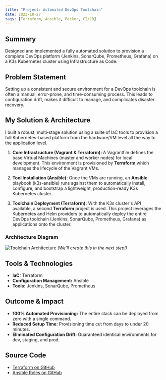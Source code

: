 ```yaml
---
title: "Project: Automated DevOps Toolchain"
date: 2023-10-27
tags: [Terraform, Ansible, Packer, CI/CD]
---
```


## Summary
Designed and implemented a fully automated solution to provision a complete DevOps platform (Jenkins, SonarQube, Prometheus, Grafana) on a K3s Kubernetes cluster using Infrastructure as Code.

## Problem Statement
Setting up a consistent and secure environment for a DevOps toolchain is often a manual, error-prone, and time-consuming process. This leads to configuration drift, makes it difficult to manage, and complicates disaster recovery.

## My Solution & Architecture
I built a robust, multi-stage solution using a suite of IaC tools to provision a full Kubernetes-based platform from the hardware/VM level all the way to the application level.

1.  **Core Infrastructure (Vagrant & Terraform):** A Vagrantfile defines the base Virtual Machines (master and worker nodes) for local development. This environment is provisioned by **Terraform**,which manages the lifecycle of the Vagrant VMs.
2.  **Tool Installation (Ansible):** Once the VMs are running, an **Ansible** playbook (k3s-ansible) runs against them to automatically install, configure, and bootstrap a lightweight, production-ready K3s Kubernetes cluster.

3.  **Toolchain Deployment (Terraform):** With the K3s cluster's API available, a second **Terraform** project is used. This project leverages the Kubernetes and Helm providers to automatically deploy the entire DevOps toolchain (Jenkins, SonarQube, Prometheus, Grafana) as applications onto the cluster.

### Architecture Diagram
![Toolchain Architecture](https://github.com/user-attachments/assets/1059a9dc-9ce4-4887-bfb5-b6e1e5b71058)
*(We'll create this in the next step!)*

## Tools & Technologies
*   **IaC:** Terraform
*   **Configuration Management:** Ansible
*   **Tools:** Jenkins, SonarQube, Prometheus

## Outcome & Impact
*   **100% Automated Provisioning:** The entire stack can be deployed from zero with a single command.
*   **Reduced Setup Time:** Provisioning time cut from days to under 20 minutes.
*   **Eliminated Configuration Drift:** Guaranteed identical environments for dev, staging, and prod.

## Source Code
*   [Terraform on GitHub](https://github.com/waruimoojin/terraform)
*   [Ansible Roles on GitHub](https://github.com/waruimoojin/k3s-ansible)

